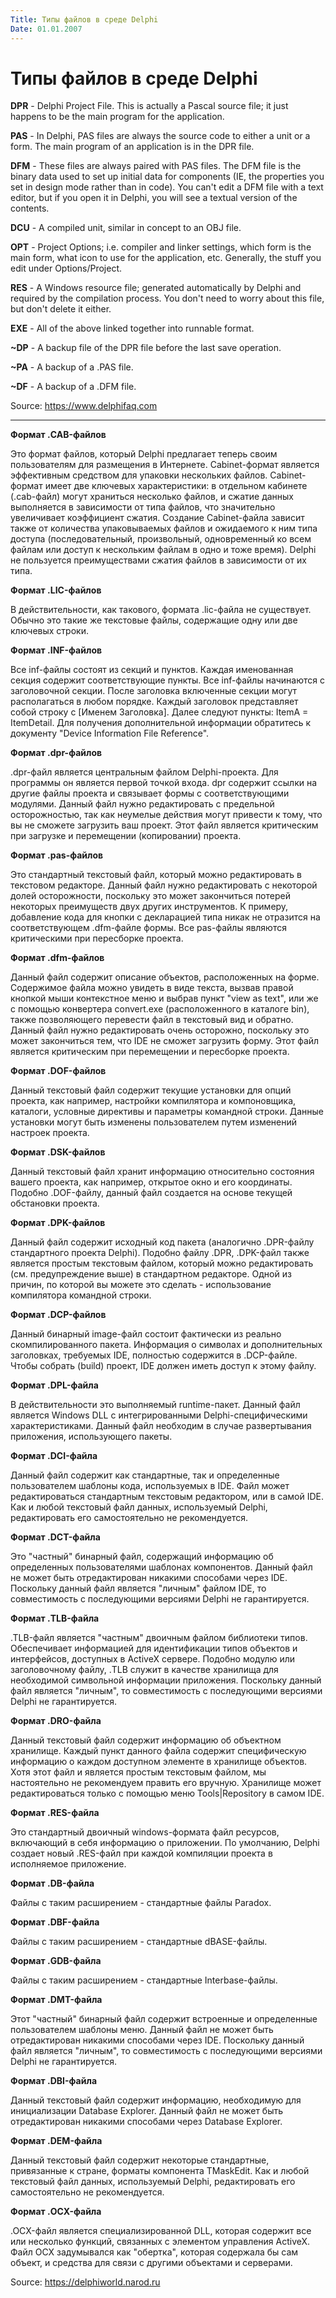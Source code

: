 ```yaml
---
Title: Типы файлов в среде Delphi
Date: 01.01.2007
---
```



Типы файлов в среде Delphi
==========================

**DPR** - Delphi Project File. This is actually a Pascal source file; it
just happens to be the main program for the application.

**PAS** - In Delphi, PAS files are always the source code to either a unit
or a form. The main program of an application is in the DPR file.

**DFM** - These files are always paired with PAS files. The DFM file is the
binary data used to set up initial data for components (IE, the
properties you set in design mode rather than in code). You can\'t edit
a DFM file with a text editor, but if you open it in Delphi, you will
see a textual version of the contents.

**DCU** - A compiled unit, similar in concept to an OBJ file.

**OPT** - Project Options; i.e. compiler and linker settings, which form is
the main form, what icon to use for the application, etc. Generally, the
stuff you edit under Options/Project.

**RES** - A Windows resource file; generated automatically by Delphi and
required by the compilation process. You don\'t need to worry about this
file, but don\'t delete it either.

**EXE** - All of the above linked together into runnable format.

**~DP** - A backup file of the DPR file before the last save operation.

**~PA** - A backup of a .PAS file.

**~DF** - A backup of a .DFM file.

Source: <https://www.delphifaq.com>

------------------------------------------------------------------------

**Формат .CAB-файлов**

Это формат файлов, который Delphi предлагает теперь своим пользователям
для размещения в Интернете. Cabinet-формат является эффективным
средством для упаковки нескольких файлов. Cabinet-формат имеет две
ключевых характеристики: в отдельном кабинете (.cab-файл) могут
храниться несколько файлов, и сжатие данных выполняется в зависимости от
типа файлов, что значительно увеличивает коэффициент сжатия. Создание
Cabinet-файла зависит также от количества упаковываемых файлов и
ожидаемого к ним типа доступа (последовательный, произвольный,
одновременный ко всем файлам или доступ к нескольким файлам в одно и
тоже время). Delphi не пользуется преимуществами сжатия файлов в
зависимости от их типа.

**Формат .LIC-файлов**

В действительности, как такового, формата .lic-файла не существует.
Обычно это такие же текстовые файлы, содержащие одну или две ключевых
строки.

**Формат .INF-файлов**

Все inf-файлы состоят из секций и пунктов. Каждая именованная секция
содержит соответствующие пункты. Все inf-файлы начинаются с заголовочной
секции. После заголовка включенные секции могут располагаться в любом
порядке. Каждый заголовок представляет собой строку с [Именем
Заголовка]. Далее следуют пункты: ItemA = ItemDetail. Для получения
дополнительной информации обратитесь к документу "Device Information
File Reference".

**Формат .dpr-файлов**

.dpr-файл является центральным файлом Delphi-проекта. Для программы он
является первой точкой входа. dpr содержит ссылки на другие файлы
проекта и связывает формы с соответствующими модулями. Данный файл нужно
редактировать с предельной осторожностью, так как неумелые действия
могут привести к тому, что вы не сможете загрузить ваш проект. Этот файл
является критическим при загрузке и перемещении (копировании) проекта.

**Формат .pas-файлов**

Это стандартный текстовый файл, который можно редактировать в текстовом
редакторе. Данный файл нужно редактировать с некоторой долей
осторожности, поскольку это может закончиться потерей некоторых
преимуществ двух других инструментов. К примеру, добавление кода для
кнопки с декларацией типа никак не отразится на соответствующем
.dfm-файле формы. Все pas-файлы являются критическими при пересборке
проекта.

**Формат .dfm-файлов**

Данный файл содержит описание объектов, расположенных на форме.
Содержимое файла можно увидеть в виде текста, вызвав правой кнопкой мыши
контекстное меню и выбрав пункт "view as text", или же с помощью
конвертера convert.exe (расположенного в каталоге bin), также
позволяющего перевести файл в текстовый вид и обратно. Данный файл нужно
редактировать очень осторожно, поскольку это может закончиться тем, что
IDE не сможет загрузить форму. Этот файл является критическим при
перемещении и пересборке проекта.

**Формат .DOF-файлов**

Данный текстовый файл содержит текущие установки для опций проекта, как
например, настройки компилятора и компоновщика, каталоги, условные
директивы и параметры командной строки. Данные установки могут быть
изменены пользователем путем изменений настроек проекта.

**Формат .DSK-файлов**

Данный текстовый файл хранит информацию относительно состояния вашего
проекта, как например, открытое окно и его координаты. Подобно
.DOF-файлу, данный файл создается на основе текущей обстановки проекта.

**Формат .DPK-файлов**

Данный файл содержит исходный код пакета (аналогично .DPR-файлу
стандартного проекта Delphi). Подобно файлу .DPR, .DPK-файл также
является простым текстовым файлом, который можно редактировать (см.
предупреждение выше) в стандартном редакторе. Одной из причин, по
которой вы можете это сделать - использование компилятора командной
строки.

**Формат .DCP-файлов**

Данный бинарный image-файл состоит фактически из реально
скомпилированного пакета. Информация о символах и дополнительных
заголовках, требуемых IDE, полностью содержится в .DCP-файле. Чтобы
собрать (build) проект, IDE должен иметь доступ к этому файлу.

**Формат .DPL-файла**

В действительности это выполняемый runtime-пакет. Данный файл является
Windows DLL с интегрированными Delphi-специфическими характеристиками.
Данный файл необходим в случае развертывания приложения, использующего
пакеты.

**Формат .DCI-файла**

Данный файл содержит как стандартные, так и определенные пользователем
шаблоны кода, используемых в IDE. Файл может редактироваться стандартным
текстовым редактором, или в самой IDE. Как и любой текстовый файл
данных, используемый Delphi, редактировать его самостоятельно не
рекомендуется.

**Формат .DCT-файла**

Это "частный" бинарный файл, содержащий информацию об определенных
пользователями шаблонах компонентов. Данный файл не может быть
отредактирован никакими способами через IDE. Поскольку данный файл
является "личным" файлом IDE, то совместимость с последующими версиями
Delphi не гарантируется.

**Формат .TLB-файла**

.TLB-файл является "частным" двоичным файлом библиотеки типов.
Обеспечивает информацией для идентификации типов объектов и интерфейсов,
доступных в ActiveX сервере. Подобно модулю или заголовочному файлу,
.TLB служит в качестве хранилища для необходимой символьной информации
приложения. Поскольку данный файл является "личным", то совместимость
с последующими версиями Delphi не гарантируется.

**Формат .DRO-файла**

Данный текстовый файл содержит информацию об объектном хранилище. Каждый
пункт данного файла содержит специфическую информацию о каждом доступном
элементе в хранилище объектов. Хотя этот файл и является простым
текстовым файлом, мы настоятельно не рекомендуем править его вручную.
Хранилище может редактироваться только с помощью меню Tools\|Repository
в самом IDE.

**Формат .RES-файла**

Это стандартный двоичный windows-формата файл ресурсов, включающий в
себя информацию о приложении. По умолчанию, Delphi создает новый
.RES-файл при каждой компиляции проекта в исполняемое приложение.

**Формат .DB-файла**

Файлы с таким расширением - стандартные файлы Paradox.

**Формат .DBF-файла**

Файлы с таким расширением - стандартные dBASE-файлы.

**Формат .GDB-файла**

Файлы с таким расширением - стандартные Interbase-файлы.

**Формат .DMT-файла**

Этот "частный" бинарный файл содержит встроенные и определенные
пользователем шаблоны меню. Данный файл не может быть отредактирован
никакими способами через IDE. Поскольку данный файл является "личным",
то совместимость с последующими версиями Delphi не гарантируется.

**Формат .DBI-файла**

Данный текстовый файл содержит информацию, необходимую для инициализации
Database Explorer. Данный файл не может быть отредактирован никакими
способами через Database Explorer.

**Формат .DEM-файла**

Данный текстовый файл содержит некоторые стандартные, привязанные к
стране, форматы компонента TMaskEdit. Как и любой текстовый файл данных,
используемый Delphi, редактировать его самостоятельно не рекомендуется.

**Формат .OCX-файла**

.OCX-файл является специализированной DLL, которая содержит все или
несколько функций, связанных с элементом управления ActiveX. Файл OCX
задумывался как "обертка", которая содержала бы сам объект, и средства
для связи с другими объектами и серверами.

Source: <https://delphiworld.narod.ru>

